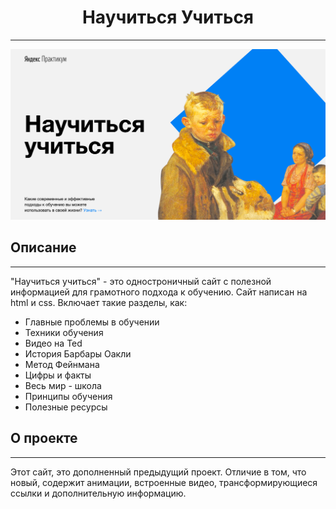 # <h1 align="center">Научиться Учиться</h1>
---
<img src="photo-readme/photo-readme.png">

## Описание
---
"Научиться учиться" - это одностроничный сайт с полезной информацией для грамотного подхода к обучению. Сайт написан на html и css. Включает такие разделы, как: 
<ul>
    <li>Главные проблемы в обучении</li>
    <li>Техники обучения</li>
    <li>Видео на Ted</li>
    <li>История Барбары Оакли</li>
    <li>Метод Фейнмана</li>
    <li>Цифры и факты</li>
    <li>Весь мир - школа</li>
    <li>Принципы обучения</li>
    <li>Полезные ресурсы</li>
</ul>

## О проекте
---
Этот сайт, это дополненный предыдущий проект. Отличие в том, что новый, содержит анимации, встроенные видео, трансформирующиеся ссылки и дополнительную информацию.